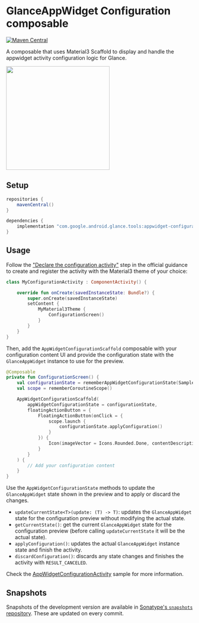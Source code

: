 # GlanceAppWidget Configuration composable

[![Maven Central](https://img.shields.io/maven-central/v/com.google.android.glance.tools/appwidget-configuration)](https://search.maven.org/search?q=g:com.google.android.glance.tools)

A composable that uses Material3 Scaffold to display and handle the appwidget activity configuration
logic for Glance.

<img src="images/glance-configuration-demo.gif" width = 279px>

## Setup

```groovy
repositories {
    mavenCentral()
}

dependencies {
    implementation "com.google.android.glance.tools:appwidget-configuration:<version>"
}
```

## Usage

Follow the
["Declare the configuration activity"](https://developer.android.com/guide/topics/appwidgets/configuration#declare)
step in the official guidance to create and register the activity with the Material3 theme of your
choice:

```kotlin
class MyConfigurationActivity : ComponentActivity() {

    override fun onCreate(savedInstanceState: Bundle?) {
        super.onCreate(savedInstanceState)
        setContent {
            MyMaterial3Theme {
                ConfigurationScreen()
            }
        }
    }
}
```

Then, add the `AppWidgetConfigurationScaffold` composable with your configuration content UI
and provide the configuration state with the `GlanceAppWidget` instance to use for the preview.

```kotlin
@Composable
private fun ConfigurationScreen() {
    val configurationState = rememberAppWidgetConfigurationState(SampleGlanceWidget)
    val scope = rememberCoroutineScope()

    AppWidgetConfigurationScaffold(
        appWidgetConfigurationState = configurationState,
        floatingActionButton = {
            FloatingActionButton(onClick = {
                scope.launch {
                    configurationState.applyConfiguration()
                }
            }) {
                Icon(imageVector = Icons.Rounded.Done, contentDescription = "Save changes")
            }
        }
    ) {
        // Add your configuration content
    }
}
```

Use the `AppWidgetConfigurationState` methods to update the `GlanceAppWidget` state shown in the
preview and to apply or discard the changes.

* `updateCurrentState<T>(update: (T) -> T)`: updates the `GlanceAppWidget` state for the configuration preview without modifying the actual state.
* `getCurrentState()`: get the current `GlanceAppWidget` state for the configuration preview (before calling `updateCurrentState` it will be the actual state).
* `applyConfiguration()`: updates the actual `GlanceAppWidget` instance state and finish the activity.
* `discardConfiguration()`: discards any state changes and finishes the activity with `RESULT_CANCELED`.

Check the
[AppWidgetConfigurationActivity](../sample/src/main/java/com/google/android/glance/tools/sample/AppWidgetConfigurationActivity.kt)
sample for more information.

## Snapshots

Snapshots of the development version are available in [Sonatype's `snapshots` repository][snap].
These are updated on every commit.

[snap]: https://oss.sonatype.org/content/repositories/snapshots/com/google/android/glance/tools/appwidget-host/